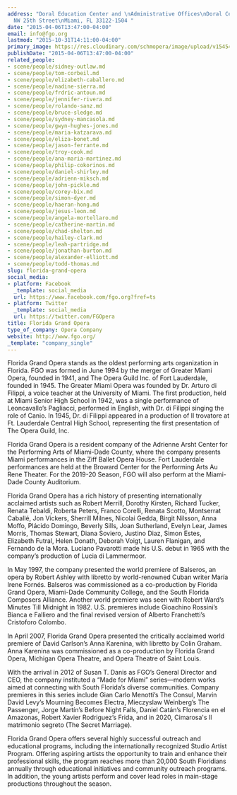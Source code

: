 ```yaml
---
address: "Doral Education Center and \nAdministrative Offices\nDoral Center\n8390
  NW 25th Street\nMiami, FL 33122-1504 "
date: "2015-04-06T13:47:00-04:00"
email: info@fgo.org
lastmod: "2015-10-31T14:11:00-04:00"
primary_image: https://res.cloudinary.com/schmopera/image/upload/v1545409169/media/webhook-uploads/1446315117529/Logo---FGO.jpg.jpg
publishDate: "2015-04-06T13:47:00-04:00"
related_people:
- scene/people/sidney-outlaw.md
- scene/people/tom-corbeil.md
- scene/people/elizabeth-caballero.md
- scene/people/nadine-sierra.md
- scene/people/frdric-antoun.md
- scene/people/jennifer-rivera.md
- scene/people/rolando-sanz.md
- scene/people/bruce-sledge.md
- scene/people/sydney-mancasola.md
- scene/people/gwyn-hughes-jones.md
- scene/people/maria-katzarava.md
- scene/people/eliza-bonet.md
- scene/people/jason-ferrante.md
- scene/people/troy-cook.md
- scene/people/ana-maria-martinez.md
- scene/people/philip-cokorinos.md
- scene/people/daniel-shirley.md
- scene/people/adrienn-miksch.md
- scene/people/john-pickle.md
- scene/people/corey-bix.md
- scene/people/simon-dyer.md
- scene/people/haeran-hong.md
- scene/people/jesus-leon.md
- scene/people/angela-mortellaro.md
- scene/people/catherine-martin.md
- scene/people/chad-shelton.md
- scene/people/hailey-clark.md
- scene/people/leah-partridge.md
- scene/people/jonathan-burton.md
- scene/people/alexander-elliott.md
- scene/people/todd-thomas.md
slug: florida-grand-opera
social_media:
- platform: Facebook
  _template: social_media
  url: https://www.facebook.com/fgo.org?fref=ts
- platform: Twitter
  _template: social_media
  url: https://twitter.com/FGOpera
title: Florida Grand Opera
type_of_company: Opera Company
website: http://www.fgo.org/
_template: "company_single"
---
```

Florida Grand Opera stands as the oldest performing arts organization in Florida. FGO was formed in June 1994 by the merger of Greater Miami Opera, founded in 1941, and The Opera Guild Inc. of Fort Lauderdale, founded in 1945. The Greater Miami Opera was founded by Dr. Arturo di Filippi, a voice teacher at the University of Miami. The first production, held at Miami Senior High School in 1942, was a single performance of Leoncavallo’s Pagliacci, performed in English, with Dr. di Filippi singing the role of Canio. In 1945, Dr. di Filippi appeared in a production of Il trovatore at Ft. Lauderdale Central High School, representing the first presentation of The Opera Guild, Inc.

Florida Grand Opera is a resident company of the Adrienne Arsht Center for the Performing Arts of Miami-Dade County, where the company presents Miami performances in the Ziff Ballet Opera House. Fort Lauderdale performances are held at the Broward Center for the Performing Arts Au Rene Theater. For the 2019-20 Season, FGO will also perform at the Miami-Dade County Auditorium.

Florida Grand Opera has a rich history of presenting internationally acclaimed artists such as Robert Merrill, Dorothy Kirsten, Richard Tucker, Renata Tebaldi, Roberta Peters, Franco Corelli, Renata Scotto, Montserrat Caballé, Jon Vickers, Sherrill Milnes, Nicolai Gedda, Birgit Nilsson, Anna Moffo, Plácido Domingo, Beverly Sills, Joan Sutherland, Evelyn Lear, James Morris, Thomas Stewart, Diana Soviero, Justino Diaz, Simon Estes, Elizabeth Futral, Helen Donath, Deborah Voigt, Lauren Flanigan, and Fernando de la Mora. Luciano Pavarotti made his U.S. debut in 1965 with the company’s production of Lucia di Lammermoor.

In May 1997, the company presented the world premiere of Balseros, an opera by Robert Ashley with libretto by world-renowned Cuban writer María Irene Fornés. Balseros was commissioned as a co-production by Florida Grand Opera, Miami-Dade Community College, and the South Florida Composers Alliance. Another world premiere was seen with Robert Ward’s Minutes Till Midnight in 1982. U.S. premieres include Gioachino Rossini’s Bianca e Falliero and the final revised version of Alberto Franchetti’s Cristoforo Colombo.

In April 2007, Florida Grand Opera presented the critically acclaimed world premiere of David Carlson’s Anna Karenina, with libretto by Colin Graham. Anna Karenina was commissioned as a co-production by Florida Grand Opera, Michigan Opera Theatre, and Opera Theatre of Saint Louis.

With the arrival in 2012 of Susan T. Danis as FGO’s General Director and CEO, the company instituted a “Made for Miami” series—modern works aimed at connecting with South Florida’s diverse communities. Company premieres in this series include Gian Carlo Menotti’s The Consul, Marvin David Levy’s Mourning Becomes Electra, Mieczyslaw Weinberg’s The Passenger, Jorge Martín’s Before Night Falls, Daniel Catán’s Florencia en el Amazonas, Robert Xavier Rodriguez’s Frida, and in 2020, Cimarosa's Il matrimonio segreto (The Secret Marriage).

Florida Grand Opera offers several highly successful outreach and educational programs, including the internationally recognized Studio Artist Program. Offering aspiring artists the opportunity to train and enhance their professional skills, the program reaches more than 20,000 South Floridians annually through educational initiatives and community outreach programs. In addition, the young artists perform and cover lead roles in main-stage productions throughout the season.